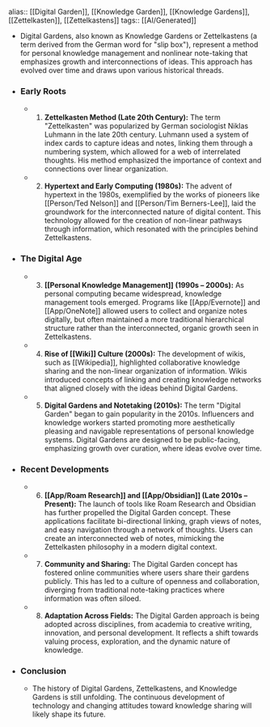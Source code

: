 alias:: [[Digital Garden]], [[Knowledge Garden]], [[Knowledge Gardens]], [[Zettelkasten]], [[Zettelkastens]]
tags:: [[AI/Generated]]

- Digital Gardens, also known as Knowledge Gardens or Zettelkastens (a term derived from the German word for "slip box"), represent a method for personal knowledge management and nonlinear note-taking that emphasizes growth and interconnections of ideas. This approach has evolved over time and draws upon various historical threads.
- ### Early Roots
	- 1. **Zettelkasten Method (Late 20th Century):** The term "Zettelkasten" was popularized by German sociologist Niklas Luhmann in the late 20th century. Luhmann used a system of index cards to capture ideas and notes, linking them through a numbering system, which allowed for a web of interrelated thoughts. His method emphasized the importance of context and connections over linear organization.
	- 2. **Hypertext and Early Computing (1980s):** The advent of hypertext in the 1980s, exemplified by the works of pioneers like [[Person/Ted Nelson]] and [[Person/Tim Berners-Lee]], laid the groundwork for the interconnected nature of digital content. This technology allowed for the creation of non-linear pathways through information, which resonated with the principles behind Zettelkastens.
- ### The Digital Age
	- 3. **[[Personal Knowledge Management]] (1990s – 2000s):** As personal computing became widespread, knowledge management tools emerged. Programs like [[App/Evernote]] and [[App/OneNote]] allowed users to collect and organize notes digitally, but often maintained a more traditional hierarchical structure rather than the interconnected, organic growth seen in Zettelkastens.
	- 4. **Rise of [[Wiki]] Culture (2000s):** The development of wikis, such as [[Wikipedia]], highlighted collaborative knowledge sharing and the non-linear organization of information. Wikis introduced concepts of linking and creating knowledge networks that aligned closely with the ideas behind Digital Gardens.
	- 5. **Digital Gardens and Notetaking (2010s):** The term "Digital Garden" began to gain popularity in the 2010s. Influencers and knowledge workers started promoting more aesthetically pleasing and navigable representations of personal knowledge systems. Digital Gardens are designed to be public-facing, emphasizing growth over curation, where ideas evolve over time.
- ### Recent Developments
	- 6. **[[App/Roam Research]] and [[App/Obsidian]] (Late 2010s – Present):** The launch of tools like Roam Research and Obsidian has further propelled the Digital Garden concept. These applications facilitate bi-directional linking, graph views of notes, and easy navigation through a network of thoughts. Users can create an interconnected web of notes, mimicking the Zettelkasten philosophy in a modern digital context.
	- 7. **Community and Sharing:** The Digital Garden concept has fostered online communities where users share their gardens publicly. This has led to a culture of openness and collaboration, diverging from traditional note-taking practices where information was often siloed.
	- 8. **Adaptation Across Fields:** The Digital Garden approach is being adopted across disciplines, from academia to creative writing, innovation, and personal development. It reflects a shift towards valuing process, exploration, and the dynamic nature of knowledge.
- ### Conclusion
	- The history of Digital Gardens, Zettelkastens, and Knowledge Gardens is still unfolding. The continuous development of technology and changing attitudes toward knowledge sharing will likely shape its future.